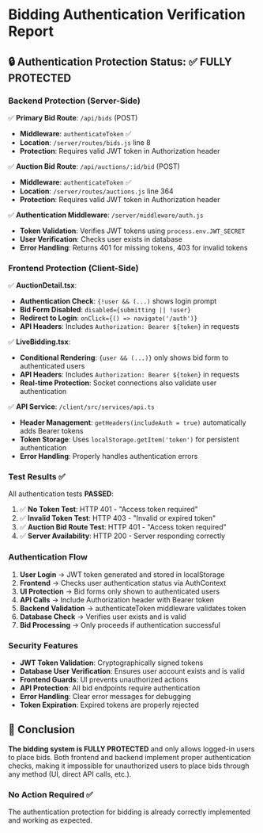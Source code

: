 # Bidding Authentication Verification Report

## 🔒 Authentication Protection Status: ✅ FULLY PROTECTED

### Backend Protection (Server-Side)

✅ **Primary Bid Route**: `/api/bids` (POST)
- **Middleware**: `authenticateToken` ✅
- **Location**: `/server/routes/bids.js` line 8
- **Protection**: Requires valid JWT token in Authorization header

✅ **Auction Bid Route**: `/api/auctions/:id/bid` (POST)  
- **Middleware**: `authenticateToken` ✅
- **Location**: `/server/routes/auctions.js` line 364
- **Protection**: Requires valid JWT token in Authorization header

✅ **Authentication Middleware**: `/server/middleware/auth.js`
- **Token Validation**: Verifies JWT tokens using `process.env.JWT_SECRET`
- **User Verification**: Checks user exists in database
- **Error Handling**: Returns 401 for missing tokens, 403 for invalid tokens

### Frontend Protection (Client-Side)

✅ **AuctionDetail.tsx**:
- **Authentication Check**: `{!user && (...)` shows login prompt
- **Bid Form Disabled**: `disabled={submitting || !user}` 
- **Redirect to Login**: `onClick={() => navigate('/auth')}`
- **API Headers**: Includes `Authorization: Bearer ${token}` in requests

✅ **LiveBidding.tsx**:
- **Conditional Rendering**: `{user && (...)}` only shows bid form to authenticated users
- **API Headers**: Includes `Authorization: Bearer ${token}` in requests
- **Real-time Protection**: Socket connections also validate user authentication

✅ **API Service**: `/client/src/services/api.ts`
- **Header Management**: `getHeaders(includeAuth = true)` automatically adds Bearer tokens
- **Token Storage**: Uses `localStorage.getItem('token')` for persistent authentication
- **Error Handling**: Properly handles authentication errors

### Test Results ✅

All authentication tests **PASSED**:

1. ✅ **No Token Test**: HTTP 401 - "Access token required"
2. ✅ **Invalid Token Test**: HTTP 403 - "Invalid or expired token"  
3. ✅ **Auction Bid Route Test**: HTTP 401 - "Access token required"
4. ✅ **Server Availability**: HTTP 200 - Server responding correctly

### Authentication Flow

1. **User Login** → JWT token generated and stored in localStorage
2. **Frontend** → Checks user authentication status via AuthContext
3. **UI Protection** → Bid forms only shown to authenticated users
4. **API Calls** → Include Authorization header with Bearer token
5. **Backend Validation** → authenticateToken middleware validates token
6. **Database Check** → Verifies user exists and is valid
7. **Bid Processing** → Only proceeds if authentication successful

### Security Features

- **JWT Token Validation**: Cryptographically signed tokens
- **Database User Verification**: Ensures user account exists and is valid
- **Frontend Guards**: UI prevents unauthorized actions
- **API Protection**: All bid endpoints require authentication
- **Error Handling**: Clear error messages for debugging
- **Token Expiration**: Expired tokens are properly rejected

## 🎯 Conclusion

**The bidding system is FULLY PROTECTED** and only allows logged-in users to place bids. Both frontend and backend implement proper authentication checks, making it impossible for unauthorized users to place bids through any method (UI, direct API calls, etc.).

### No Action Required ✅

The authentication protection for bidding is already correctly implemented and working as expected.
